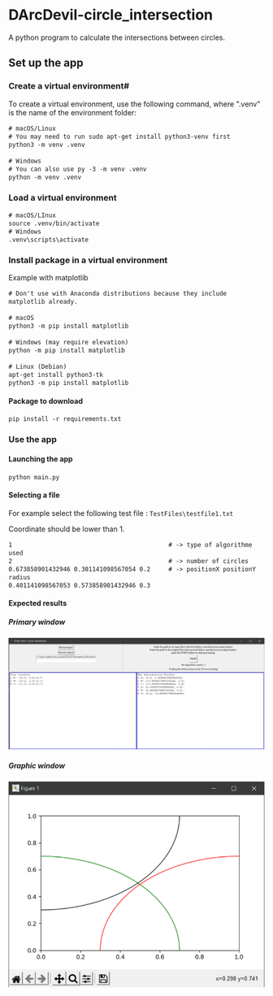# DArcDevil-circle_intersection

A python program to calculate the intersections between circles.

## Set up the app

### Create a virtual environment#

To create a virtual environment, use the following command, where ".venv" is the name of the environment folder:

```
# macOS/Linux
# You may need to run sudo apt-get install python3-venv first
python3 -m venv .venv

# Windows
# You can also use py -3 -m venv .venv
python -m venv .venv
```

### Load a virtual environment

```
# macOS/LInux
source .venv/bin/activate
# Windows
.venv\scripts\activate
```

### Install package in a virtual environment

Example with matplotlib

```
# Don't use with Anaconda distributions because they include matplotlib already.

# macOS
python3 -m pip install matplotlib

# Windows (may require elevation)
python -m pip install matplotlib

# Linux (Debian)
apt-get install python3-tk
python3 -m pip install matplotlib
```

#### Package to download

```
pip install -r requirements.txt
```

### Use the app

#### Launching the app

```
python main.py
```

#### Selecting a file

For example select the following test file : `TestFiles\testfile1.txt`

Coordinate should be lower than 1.

```
1                                           # -> type of algorithme used
2                                           # -> number of circles
0.673858901432946 0.301141098567054 0.2     # -> positionX positionY radius
0.401141098567053 0.573858901432946 0.3
```

#### Expected results

##### Primary window

![image-20220125175724782](README.assets/image-20220125175724782.png)

##### Graphic window

![image-20220125175839481](README.assets/image-20220125175839481.png)
